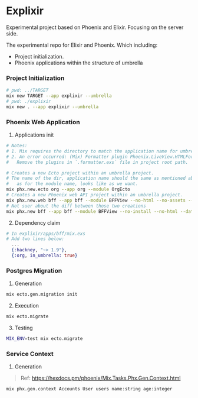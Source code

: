# Explixir

Experimental project based on Phoenix and Elixir. Focusing on the server side.

The experimental repo for Elixir and Phoenix.
Which including:
- Project initialization.
- Phoenix applications within the structure of umbrella

### Project Initialization
```zsh
# pwd: ../TARGET
mix new TARGET --app explixir --umbrella
# pwd: ./explixir
mix new . --app explixir --umbrella
```

### Phoenix Web Application
1. Applications init
```zsh
# Notes:
# 1. Mix requires the directory to match the application name for umbrella apps.
# 2. An error occurred: (Mix) Formatter plugin Phoenix.LiveView.HTMLFormatter cannot be found
#   Remove the plugins in `.formatter.exs` file in project root path.

# Creates a new Ecto project within an umbrella project.
# The name of the dir, application name should the same as mentioned above,
#   as for the module name, looks like as we want.
mix phx.new.ecto org --app org --module OrgEcto
# Creates a new Phoenix web API project within an umbrella project.
mix phx.new.web bff --app bff --module BFFView --no-html --no-assets --no-esbuild --no-mailer --no-ecto --no-tailwind --no-gettext --no-dashboard
# Not suer about the diff between those two creations
mix phx.new bff --app bff --module BFFView --no-install --no-html --database postgres --no-live --no-assets --no-dashboard --no-mailer
```

2. Dependency claim
```elixir
# In explixir/apps/bff/mix.exs
# Add two lines below:
  ...
  {:hackney, "~> 1.9"},
  {:org, in_umbrella: true}
```

### Postgres Migration
1. Generation
```zsh
mix ecto.gen.migration init
```
2. Execution
```zsh
mix ecto.migrate
```
3. Testing
```zsh
MIX_ENV=test mix ecto.migrate
```

### Service Context
1. Generation
> Ref: https://hexdocs.pm/phoenix/Mix.Tasks.Phx.Gen.Context.html
```zsh
mix phx.gen.context Accounts User users name:string age:integer
```
